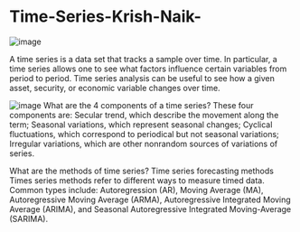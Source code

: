 # Time-Series-Krish-Naik-

![image](https://cdn.corporatefinanceinstitute.com/assets/Time-Series-Analysis-1024x729.png)


A time series is a data set that tracks a sample over time. In particular, a time series allows one to see what factors influence certain variables from period to period. Time series analysis can be useful to see how a given asset, security, or economic variable changes over time.

![image](https://d3caycb064h6u1.cloudfront.net/wp-content/uploads/2022/12/Time-Series-Data-Analysis-vs-Forecasting.jpg)
What are the 4 components of a time series?
These four components are:
Secular trend, which describe the movement along the term;
Seasonal variations, which represent seasonal changes;
Cyclical fluctuations, which correspond to periodical but not seasonal variations;
Irregular variations, which are other nonrandom sources of variations of series.

What are the methods of time series?
Time series forecasting methods 
Times series methods refer to different ways to measure timed data. Common types include: Autoregression (AR), Moving Average (MA), Autoregressive Moving Average (ARMA), Autoregressive Integrated Moving Average (ARIMA), and Seasonal Autoregressive Integrated Moving-Average (SARIMA).
